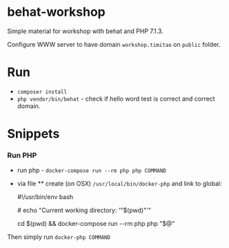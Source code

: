 # behat-workshop
Simple material for workshop with behat and PHP 7.1.3.

Configure WWW server to have domain ``workshop.timitao`` on ``public`` folder.

# Run 

* ``composer install``
* ``php vendor/bin/behat`` - check if hello word test is correct and correct domain.

# Snippets


### Run PHP

* run php - `docker-compose run --rm php php COMMAND`
* via file
** create (on OSX) `/usr/local/bin/docker-php` and link to global:

    \#!/usr/bin/env bash
    
    \# echo "Current working directory: '"$(pwd)"'"
    
    cd $(pwd) && docker-compose run --rm php php  "$@"
	
	
Then  simply run `docker-php COMMAND` 

